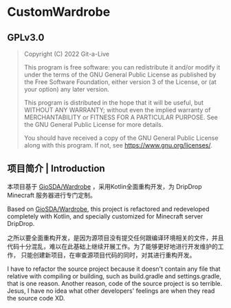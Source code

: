# CustomWardrobe

## GPLv3.0

>Copyright (C) 2022  Git-a-Live
>
>This program is free software: you can redistribute it and/or modify
    it under the terms of the GNU General Public License as published by
    the Free Software Foundation, either version 3 of the License, or
    (at your option) any later version.
>
>This program is distributed in the hope that it will be useful,
    but WITHOUT ANY WARRANTY; without even the implied warranty of
    MERCHANTABILITY or FITNESS FOR A PARTICULAR PURPOSE.  See the
    GNU General Public License for more details.
>
>You should have received a copy of the GNU General Public License
    along with this program.  If not, see <https://www.gnu.org/licenses/>.

## 项目简介 | Introduction

本项目基于 [GioSDA/Wardrobe](https://github.com/GioSDA/Wardrobe) ，采用Kotlin全面重构开发，为 DripDrop Minecraft 服务器进行专门定制。

Based on [GioSDA/Wardrobe](https://github.com/GioSDA/Wardrobe), this project is refactored and redeveloped completely with Kotlin,
 and specially customized for Minecraft server DripDrop.

之所以要全面重构开发，是因为源项目没有提交任何跟编译环境相关的文件，并且代码十分混乱，难以在此基础上继续开展工作。为了能够更好地进行开发维护的工作，
只能创建新项目，在审查源项目代码的同时，对其进行重构开发。

I have to refactor the source project because it doesn't contain any file that relative with compiling or building, 
such as build.gradle and settings.gradle, that is one reason. Another reason, code of the source project is so terrible.
Jesus, I have no idea what other developers' feelings are when they read the source code XD.